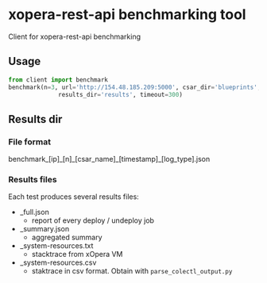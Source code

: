 # xopera-rest-api benchmarking tool
Client for xopera-rest-api benchmarking
## Usage
```python
from client import benchmark
benchmark(n=3, url='http://154.48.185.209:5000', csar_dir='blueprints', csar_name='CSAR_benchmarking-nginx.zip',
              results_dir='results', timeout=300)
```

## Results dir
### File format
benchmark_[ip]\_[n]\_[csar_name]\_[timestamp]\_[log_type].json
### Results files
Each test produces several results files:
- _full.json
    - report of every deploy / undeploy job
- _summary.json
    - aggregated summary
- _system-resources.txt
    - stacktrace from xOpera VM
- _system-resources.csv
    - staktrace in csv format. Obtain with `parse_colectl_output.py`